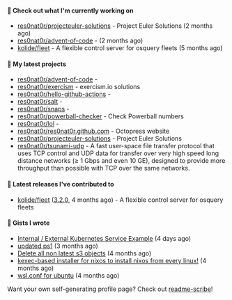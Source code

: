 #### 👷 Check out what I'm currently working on

- [res0nat0r/projecteuler-solutions](https://github.com/res0nat0r/projecteuler-solutions) - Project Euler Solutions (2 months ago)
- [res0nat0r/advent-of-code](https://github.com/res0nat0r/advent-of-code) -  (2 months ago)
- [kolide/fleet](https://github.com/kolide/fleet) - A flexible control server for osquery fleets (5 months ago)

#### 🌱 My latest projects

- [res0nat0r/advent-of-code](https://github.com/res0nat0r/advent-of-code) - 
- [res0nat0r/exercism](https://github.com/res0nat0r/exercism) - exercism.io solutions
- [res0nat0r/hello-github-actions](https://github.com/res0nat0r/hello-github-actions) - 
- [res0nat0r/salt](https://github.com/res0nat0r/salt) - 
- [res0nat0r/snaps](https://github.com/res0nat0r/snaps) - 
- [res0nat0r/powerball-checker](https://github.com/res0nat0r/powerball-checker) - Check Powerball numbers
- [res0nat0r/lol](https://github.com/res0nat0r/lol) - 
- [res0nat0r/res0nat0r.github.com](https://github.com/res0nat0r/res0nat0r.github.com) - Octopress website
- [res0nat0r/projecteuler-solutions](https://github.com/res0nat0r/projecteuler-solutions) - Project Euler Solutions
- [res0nat0r/tsunami-udp](https://github.com/res0nat0r/tsunami-udp) -  A fast user-space file transfer protocol that uses TCP control and UDP data for transfer over very high speed long distance networks (≥ 1 Gbps and even 10 GE), designed to provide more throughput than possible with TCP over the same networks.

#### 🔭 Latest releases I've contributed to

- [kolide/fleet](https://github.com/kolide/fleet) ([3.2.0](https://github.com/kolide/fleet/releases/tag/3.2.0), 4 months ago) - A flexible control server for osquery fleets

#### 📓 Gists I wrote

- [Internal / External Kubernetes Service Example](https://gist.github.com/fb675bb79fe8f769f7c3762254dac270) (4 days ago)
- [updated ps1](https://gist.github.com/7ddccca0f8fac4e9b1f4e745d3ff9e86) (3 months ago)
- [Delete all non latest s3 objects](https://gist.github.com/74ce7e78cd5994f55372897611f23938) (4 months ago)
- [kexec-based installer for nixos to install nixos from every linux!](https://gist.github.com/7a82a79ff2e1e2ec1663cef813b27969) (4 months ago)
- [wsl.conf for ubuntu](https://gist.github.com/4aa8ad243bebfcb5e139832ac0fc1143) (4 months ago)

Want your own self-generating profile page? Check out [readme-scribe](https://github.com/muesli/readme-scribe)!
